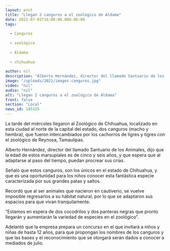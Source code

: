 ```yaml
---
layout: post
title: "Llegan 2 canguros a el zoológico de Aldama"
date: 2021-07-01T16:08:00.000-06:00
tags:
  
  - Canguros
  
  - zoológico
  
  - Aldama
  
  - chihuahua
  
author: nil
description: "Alberto Hernández, director del llamado Santuario de los Animales, dijo que la edad de estos marsupiales es de cinco y seis años y se espera pueda procrear."
image: "/uploads/2021/images-canguros.jpg"
video: "nil"
audio: "nil"
alt: "Llegan 2 canguros a el zoológico de Aldama"
front: false
section: "Local"
news_id: 185325
---
```


La tarde del miércoles llegaron al Zoológico de Chihuahua, localizado en esta ciudad al norte de la capital del estado, dos canguros (macho y hembra), que fueron intercambiados por los cachorros de ligres y tigres con el zoológico de Reynosa, Tamaulipas.

Alberto Hernández, director del llamado Santuario de los Animales, dijo que la edad de estos marsupiales es de cinco y seis años, y que espera que al adaptarse al paso del tiempo, puedan procrear sus crías.

Señaló que estos canguros, son los únicos en el estado de Chihuahua, y que es una oportunidad para los niños conocer esta fantástica especie caracterizada por sus grandes patas y saltos.

Recordó que al ser animales que nacieron en cautiverio, se vuelve imposible regresarlos a su hábitat natural, por lo que se adaptaron sus espacios para que vivan tranquilamente.

“Estamos en espera de dos cocodrilos y dos panteras negras que pronto llegarán y aumentarán la variedad de especies en el zoológico”.

Adelantó que la empresa prepara un concurso en el que invitará a niños y niñas de hasta 12 años, para que propongan los nombres de los canguros y que las bases y el reconocimiento que se otorgará serán dados a conocer a mediados de julio.